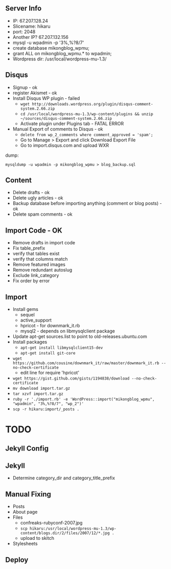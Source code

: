 ## Server Info
 * IP: 67.207.128.24
 * Slicename: hikaru
 * port: 2048
 * Another IP? 67.207.132.156
 * mysql -u wpadmin -p '3%,%?8/7'
 * create database mikongblog\_wpmu;
 * grant ALL on mikongblog\_wpmu.* to wpadmin;
 * Wordpress dir: /usr/local/wordpress-mu-1.3/

## Disqus
 * Signup - ok
 * register Akismet - ok
 * Install Disqus WP plugin - failed
   * `wget http://downloads.wordpress.org/plugin/disqus-comment-system.2.66.zip`
   * `cd /usr/local/wordpress-mu-1.3/wp-content/plugins && unzip ~/sources/disqus-comment-system.2.66.zip`
   * Activate plugin under Plugins tab - FATAL ERROR
 * Manual Export of comments to Disqus - ok
   * `delete from wp_2_comments where comment_approved = 'spam';`
   * Go to Manage > Export and click Download Export File
   * Go to import.disqus.com and upload WXR

dump:

    mysqldump -u wpadmin -p mikongblog_wpmu > blog_backup.sql

## Content
 * Delete drafts - ok
 * Delete ugly articles - ok
 * Backup database before importing anything (comment or blog posts) - ok
 * Delete spam comments - ok

## Import Code - OK
 * Remove drafts in import code
 * Fix table_prefix
 * verify that tables exist
 * verify that columns match
 * Remove featured images
 * Remove redundant autoslug
 * Exclude link_category
 * Fix order by error

## Import
  * Install gems
    * sequel
    * active_support
    * hpricot - for downmark_it.rb
    * mysql2 - depends on libmysqlclient package
  * Update apt-get sources.list to point to old-releases.ubuntu.com
  * Install packages
    * `apt-get install libmysqlclient15-dev`
    * `apt-get install git-core`
  * `wget https://github.com/cousine/downmark_it/raw/master/downmark_it.rb --no-check-certificate`
    * edit line for require 'hpricot'
  * `wget https://gist.github.com/gists/1194838/download --no-check-certificate`
  * `mv download import.tar.gz`
  * `tar xzvf import.tar.gz`
  * `ruby -r './import.rb' -e 'WordPress::import("mikongblog_wpmu", "wpadmin", "3%,%?8/7", "wp_2")'`
  * `scp -r hikaru:import/_posts .`

# TODO

## Jekyll Config

## Jekyll
 * Determine category\_dir and category\_title\_prefix

## Manual Fixing
 * Posts
 * About page
 * Files
   * confreaks-rubyconf-2007.jpg
   * `scp hikaru:/usr/local/wordpress-mu-1.3/wp-content/blogs.dir/2/files/2007/12/*.jpg .`
   * upload to skitch
 * Stylesheets

## Deploy
